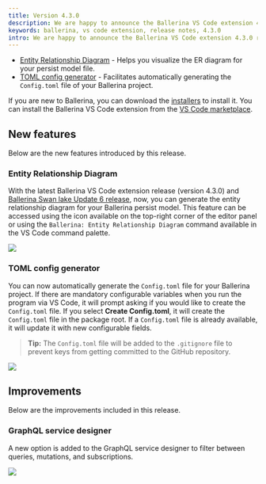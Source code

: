 ```yaml
---
title: Version 4.3.0
description: We are happy to announce the Ballerina VS Code extension 4.3.0 release with a few exciting new features and improvements. Following are the highlights of this release.
keywords: ballerina, vs code extension, release notes, 4.3.0
intro: We are happy to announce the Ballerina VS Code extension 4.3.0 release with a few exciting new features and improvements. Following are the highlights of this release.
---
```


- [Entity Relationship Diagram](#entity-relationship-diagram) - Helps you visualize the ER diagram for your persist model file.
- [TOML config generator](#toml-config-generator) - Facilitates automatically generating the `Config.toml` file of your Ballerina project.

If you are new to Ballerina, you can download the [installers](https://ballerina.io/downloads/) to install it. You can install the Ballerina VS Code extension from the [VS Code marketplace](https://marketplace.visualstudio.com/items?itemName=WSO2.ballerina).

## New features

Below are the new features introduced by this release.

### Entity Relationship Diagram

With the latest Ballerina VS Code extension release (version 4.3.0) and <a href="https://ballerina.io/downloads/" target="_blank">Ballerina Swan lake Update 6 release</a>, now, you can generate the entity relationship diagram for your Ballerina persist model. This feature can be accessed using the icon available on the top-right corner of the editor panel or using the `Ballerina: Entity Relationship Diagram` command available in the VS Code command palette.

<img src="/learn/images/vs-code-extension/release-notes/v-4.3.0/er-diagram.gif" class="cInlineImage-full"/>

### TOML config generator

You can now automatically generate the `Config.toml` file for your Ballerina project. If there are mandatory configurable variables when you run the program via VS Code, it will prompt asking if you would like to create the `Config.toml` file. If you select **Create Config.toml**, it will create the `Config.toml` file in the package root. If a `Config.toml` file is already available, it will update it with new configurable fields. 

>**Tip:** The `Config.toml` file will be added to the `.gitignore` file to prevent keys from getting committed to the GitHub repository.

<img src="/learn/images/vs-code-extension/release-notes/v-4.3.0/toml-config-creator.gif" class="cInlineImage-full"/>

## Improvements

Below are the improvements included in this release.

### GraphQL service designer

A new option is added to the GraphQL service designer to filter between queries, mutations, and subscriptions.

<img src="/learn/images/vs-code-extension/release-notes/v-4.3.0/graphql-filtering.gif" class="cInlineImage-full"/>
